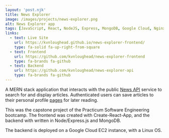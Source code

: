 ```yaml
---
layout: 'post.njk'
title: News Explorer
image: /images/projects/news-explorer.png
alt: News Explorer app
tags: [JavaScript, React, NodeJS, Express, MongoDB, Google Cloud, Nginx]
links:
  - text: Live Site
    url: https://kvnloughead.github.io/news-explorer-frontend/
    type: fa-solid fa-up-right-from-square
  - text: Frontend
    url: https://github.com/kvnloughead/news-explorer-frontend
    type: fa-brands fa-github
  - text: Backend
    url: https://github.com/kvnloughead/news-explorer-api
    type: fa-brands fa-github
---
```


A MERN stack application that interacts with the public [News API](https://newsapi.org/) service to search for and display articles. Authenticated users can save articles to their personal profile [pages](https://google.com) for later reading.

This was the capstone project of the Practicum Software Engineering bootcamp. The frontend was created with Create-React-App, and the backend with written in Node/Express.js and MongoDB.

The backend is deployed on a Google Cloud EC2 instance, with a Linux OS.
